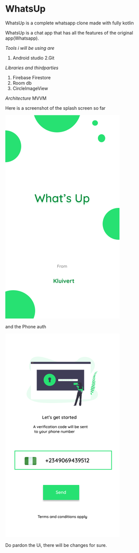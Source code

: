 # WhatsUp
WhatsUp is a complete whatsapp clone made with fully kotlin

WhatsUp is a chat app that has all the features of the original app(Whatsapp).

*Tools i will be using are*

1. Android studio
2.Git

*Libraries and thirdparties*

1. Firebase Firestore
2. Room db
3. CircleImageView

*Architecture*
 MVVM
 
 Here is a screenshot of the splash screen so far
 
 ![alt text](https://github.com/Tristankluivert/WhatsUp/blob/master/Screenshots/WhatsUpSplash.png)
 
 and the Phone auth
 
 ![alt text](https://github.com/Tristankluivert/WhatsUp/blob/master/Screenshots/Android%20-%201.png)
 
 Do pardon the Ui, there will be changes for sure.
